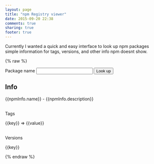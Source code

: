 ```yaml
---
layout: page
title: "npm Registry viewer"
date: 2015-09-20 22:38
comments: true
sharing: true
footer: true
---
```

<script type="text/javascript" src="javascripts/angular.min.js"></script>
<script type="text/javascript" src="javascripts/registryctrl.js"></script>

Currently I wanted a quick and easy interface to look up npm packages simple information for tags, versions, and other info npm doesnt show.

{% raw %}
<div ng-app="viewer" ng-controller="RegistryCtrl">
  <div class="item">
    <span>Package name</span>
    <input type="text" ng-model="packageName" ng-change="lookUpPackage(packageName)">
    <button class="button button-small" ng-click="lookUpPackage(packageName)">Look up</button>
  </div>
  <div ng-if="npmInfo">
    <h2>Info</h2>
    <div>
      <span>{{npmInfo.name}}</span> -
      <span>{{npmInfo.description}}</span>
    </div>
    <div>
      <br>
      <p>Tags</p>
    </div>
    <div>
      <div class="dist-tag" ng-repeat="(key, value) in npmInfo['dist-tags']">
        {{key}} => {{value}}
      </div>
    </div>
    <div>
      <br>
      <p>Versions</p>
      <div ng-repeat="(key, value) in npmInfo['versions']">
        {{key}}
      </div>
    </div>
  </div>
</div>

{% endraw %}
